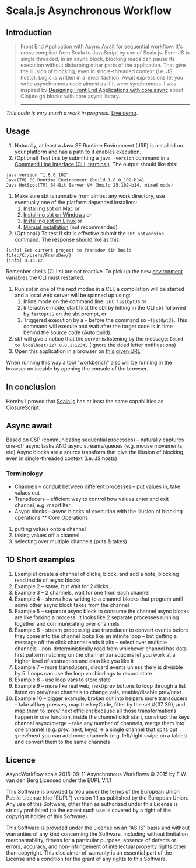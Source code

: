 # Scala.js Asynchronous Workflow
## Introduction
>Front End Application with Async Await for sequential workflow. It's cross compiled from Scala to JavaScript by use of Scala.js.
Even JS is single threaded, in an async block, blocking reads can pause its execution without disturbing other parts of the application. That give the illusion of blocking, even in single-threaded context (i.e. JS hosts).
Logic is written in a linear fashion.
Await expressions let you write asynchronous code almost as if it were synchronous.
I was inspired by [Designing Front End Applications with core.async](http://go.cognitect.com/core_async_webinar_recording) about Clojure go blocks with core.async library.<hr>

*This code is very much a work in progress.*
[Live demo](http://goo.gl/xvrPEl).

## Usage
1. Naturally, at least a Java SE Runtime Environment (JRE) is installed on your platform and has a path to it enables execution.
1. (Optional) Test this by submitting a `java -version` command in a [Command Line Interface (CLI, terminal)](https://en.wikipedia.org/wiki/Command-line_interface). The output should like this:
```
java version "1.8.0_102"
Java(TM) SE Runtime Environment (build 1.8.0_102-b14)
Java HotSpot(TM) 64-Bit Server VM (build 25.102-b14, mixed mode)
```
1. Make sure sbt is runnable from almost any work directory, use eventually one of the platform depended installers:
    1. [Installing sbt on Mac](http://www.scala-sbt.org/release/docs/Installing-sbt-on-Mac.html) or
    1. [Installing sbt on Windows](http://www.scala-sbt.org/release/docs/Installing-sbt-on-Windows.html) or
    1. [Installing sbt on Linux](http://www.scala-sbt.org/release/docs/Installing-sbt-on-Linux.html) or
    1. [Manual installation](http://www.scala-sbt.org/release/docs/Manual-Installation.html) (not recommended)
1. (Optional ) To test if sbt is effective submit the `sbt sbtVersion` command. The response should like as this:
```
[info] Set current project to fransdev (in build file:/C:/Users/FransDev/)
[info] 0.13.12
```
Remenber shells (CLI's) are not reactive. To pick up the new [environment variables](https://en.wikipedia.org/wiki/Environment_variable) the CLI must restarted.
1. Run sbt in one of the next modes in a CLI, a compilation will be started and a local web server will be spinned up using:
    1. Inline mode on the command line: `sbt fastOptJS` or
    1. Interactive mode, start first the sbt by hitting in the CLI `sbt` followed by `fastOptJS` on the sbt prompt, or
    1. Triggered execution by a `~` before the command so `~fastOptJS`. This command will execute and wait after the
    target code is in time behind the source code (Auto build).
1.  sbt will give a notice that the server is listening by the message: `Bound to localhost/127.0.0.1:12345`
    (Ignore the dead letter notifications)
1. Open this application in a browser on [this given URL](http://localhost:12345/target/scala-2.11/classes/index-dev.html)

When running this way a tool ["workbench"](https://github.com/lihaoyi/workbench) also will be running in the browser noticeable by opening the console of the browser.

## In conclusion
Hereby I proved that [Scala.js](https://scala-js.org) has at least the same capabilities as ClosureScript.

## Async await
Based on CSP (communicating sequential processes) – naturally captures one-off async tasks AND async streams/queues (e.g. mouse movements, etc)
Async blocks are a source transform that give the illusion of blocking, even in single-threaded context (i.e. JS hosts)
### Terminology
* Channels – conduit between different processes – put values in, take values out
* Transducers – efficient way to control how values enter and exit channel, e.g. map/filter
* Async blocks – async blocks of execution with the illusion of blocking operations
** Core Operations
1. putting values onto a channel
1. taking values off a channel
1. selecting over multiple channels (puts & takes)

## 10 Short examples

1. Example1
create a channel of clicks, block, and add a note, blocking read inside of async blocks
1. Example 2 – same, but wait for 2 clicks
1. Example 3 – 2 channels, wait for one from each channel
1. Example 4 – shows how writing to a channel blocks that program until some other async block takes from the channel
1. Example 5 – separate async block to consume the channel async blocks are like forking a process. It looks like 2 separate processes running together and communicating over channels
1. Example 6 – stream processing
use transducer to convert events before they come into the channel
looks like an infinite loop – but getting a message off the click channel ends it
alts – select over multiple channels – non-deterministically read from whichever channel has data first
 pattern matching on the channel
transducers let you work at a higher level of abstraction and data like you like it
1. Example 7 – more transducers, discard events unless the y is divisible by 5. Loops can use the loop var bindings to record state
1. Example 8 – use loop vars to store state
1. Example 9 – more like real web, next/prev buttons to loop through a list
listen on prev/next channels to change vals, enable/disable prev/next
1. Example 10 – bigger example, broken out into helpers
more transducers – take all key presses, map the keyCode, filter by the set #{37 39}, and map them to :prev/:next
efficient because all those transformations happen in one function, inside the channel
click start, construct the keys channel
async/merge – take any number of channels, merge them into one channel (e.g. prev, next, keys) → a single channel that spits out :prev/:next
you can add more channels (e.g. left/right swipe on a tablet) and convert them to the same channels

## Licence
AsyncWorkflow.scala 2015-09-11 Asynchronous Workflows
© 2015 by F.W. van den Berg
Licensed under the EUPL V.1.1

This Software is provided to You under the terms of the European Union Public License (the "EUPL") version 1.1
as published by the European Union. Any use of this Software, other than as authorized under this License is
strictly prohibited (to the extent such use is covered by a right of the copyright holder of this Software).
 
This Software is provided under the License on an "AS IS" basis and without warranties of any kind concerning
the Software, including without limitation merchantability, fitness for a particular purpose, absence of defects
or errors, accuracy, and non-infringement of intellectual property rights other than copyright. This disclaimer
of warranty is an essential part of the License and a condition for the grant of any rights to this Software.
